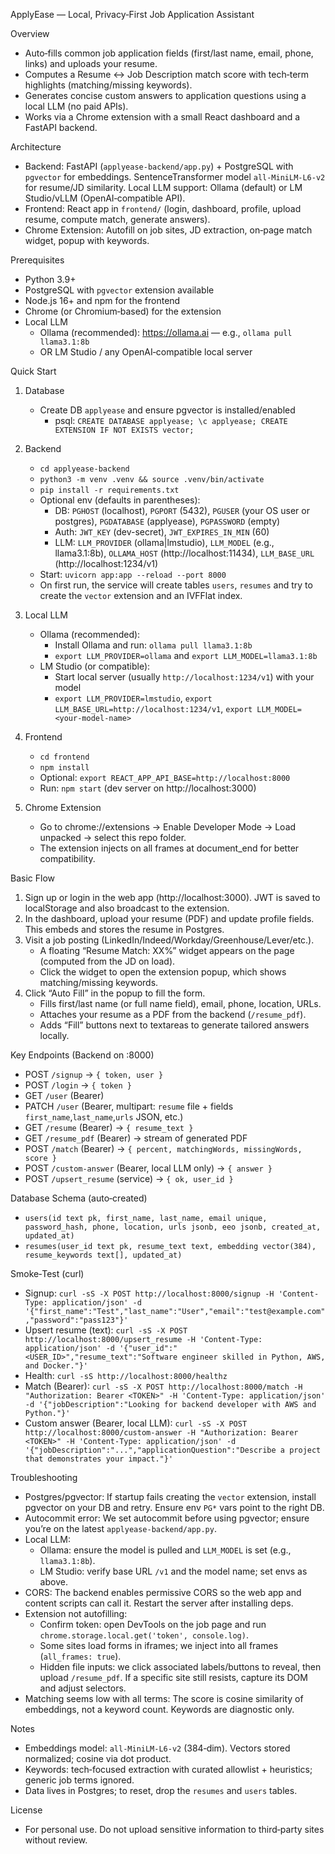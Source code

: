 ApplyEase — Local, Privacy‑First Job Application Assistant

Overview
- Auto‑fills common job application fields (first/last name, email, phone, links) and uploads your resume.
- Computes a Resume ↔ Job Description match score with tech‑term highlights (matching/missing keywords).
- Generates concise custom answers to application questions using a local LLM (no paid APIs).
- Works via a Chrome extension with a small React dashboard and a FastAPI backend.

Architecture
- Backend: FastAPI (`applyease-backend/app.py`) + PostgreSQL with `pgvector` for embeddings. SentenceTransformer model `all-MiniLM-L6-v2` for resume/JD similarity. Local LLM support: Ollama (default) or LM Studio/vLLM (OpenAI‑compatible API).
- Frontend: React app in `frontend/` (login, dashboard, profile, upload resume, compute match, generate answers).
- Chrome Extension: Autofill on job sites, JD extraction, on‑page match widget, popup with keywords.

Prerequisites
- Python 3.9+
- PostgreSQL with `pgvector` extension available
- Node.js 16+ and npm for the frontend
- Chrome (or Chromium‑based) for the extension
- Local LLM
  - Ollama (recommended): https://ollama.ai — e.g., `ollama pull llama3.1:8b`
  - OR LM Studio / any OpenAI‑compatible local server

Quick Start
1) Database
   - Create DB `applyease` and ensure pgvector is installed/enabled
     - psql: `CREATE DATABASE applyease; \c applyease; CREATE EXTENSION IF NOT EXISTS vector;`

2) Backend
   - `cd applyease-backend`
   - `python3 -m venv .venv && source .venv/bin/activate`
   - `pip install -r requirements.txt`
   - Optional env (defaults in parentheses):
     - DB: `PGHOST` (localhost), `PGPORT` (5432), `PGUSER` (your OS user or postgres), `PGDATABASE` (applyease), `PGPASSWORD` (empty)
     - Auth: `JWT_KEY` (dev-secret), `JWT_EXPIRES_IN_MIN` (60)
     - LLM: `LLM_PROVIDER` (ollama|lmstudio), `LLM_MODEL` (e.g., llama3.1:8b), `OLLAMA_HOST` (http://localhost:11434), `LLM_BASE_URL` (http://localhost:1234/v1)
   - Start: `uvicorn app:app --reload --port 8000`
   - On first run, the service will create tables `users`, `resumes` and try to create the `vector` extension and an IVFFlat index.

3) Local LLM
   - Ollama (recommended):
     - Install Ollama and run: `ollama pull llama3.1:8b`
     - `export LLM_PROVIDER=ollama` and `export LLM_MODEL=llama3.1:8b`
   - LM Studio (or compatible):
     - Start local server (usually `http://localhost:1234/v1`) with your model
     - `export LLM_PROVIDER=lmstudio`, `export LLM_BASE_URL=http://localhost:1234/v1`, `export LLM_MODEL=<your-model-name>`

4) Frontend
   - `cd frontend`
   - `npm install`
   - Optional: `export REACT_APP_API_BASE=http://localhost:8000`
   - Run: `npm start` (dev server on http://localhost:3000)

5) Chrome Extension
   - Go to chrome://extensions → Enable Developer Mode → Load unpacked → select this repo folder.
   - The extension injects on all frames at document_end for better compatibility.

Basic Flow
1) Sign up or login in the web app (http://localhost:3000). JWT is saved to localStorage and also broadcast to the extension.
2) In the dashboard, upload your resume (PDF) and update profile fields. This embeds and stores the resume in Postgres.
3) Visit a job posting (LinkedIn/Indeed/Workday/Greenhouse/Lever/etc.).
   - A floating “Resume Match: XX%” widget appears on the page (computed from the JD on load).
   - Click the widget to open the extension popup, which shows matching/missing keywords.
4) Click “Auto Fill” in the popup to fill the form.
   - Fills first/last name (or full name field), email, phone, location, URLs.
   - Attaches your resume as a PDF from the backend (`/resume_pdf`).
   - Adds “Fill” buttons next to textareas to generate tailored answers locally.

Key Endpoints (Backend on :8000)
- POST `/signup` → `{ token, user }`
- POST `/login` → `{ token }`
- GET `/user` (Bearer)
- PATCH `/user` (Bearer, multipart: `resume` file + fields `first_name`,`last_name`,`urls` JSON, etc.)
- GET `/resume` (Bearer) → `{ resume_text }`
- GET `/resume_pdf` (Bearer) → stream of generated PDF
- POST `/match` (Bearer) → `{ percent, matchingWords, missingWords, score }`
- POST `/custom-answer` (Bearer, local LLM only) → `{ answer }`
- POST `/upsert_resume` (service) → `{ ok, user_id }`

Database Schema (auto‑created)
- `users(id text pk, first_name, last_name, email unique, password_hash, phone, location, urls jsonb, eeo jsonb, created_at, updated_at)`
- `resumes(user_id text pk, resume_text text, embedding vector(384), resume_keywords text[], updated_at)`

Smoke‑Test (curl)
- Signup: `curl -sS -X POST http://localhost:8000/signup -H 'Content-Type: application/json' -d '{"first_name":"Test","last_name":"User","email":"test@example.com","password":"pass123"}'`
- Upsert resume (text): `curl -sS -X POST http://localhost:8000/upsert_resume -H 'Content-Type: application/json' -d '{"user_id":"<USER_ID>","resume_text":"Software engineer skilled in Python, AWS, and Docker."}'`
- Health: `curl -sS http://localhost:8000/healthz`
- Match (Bearer): `curl -sS -X POST http://localhost:8000/match -H "Authorization: Bearer <TOKEN>" -H 'Content-Type: application/json' -d '{"jobDescription":"Looking for backend developer with AWS and Python."}'`
- Custom answer (Bearer, local LLM): `curl -sS -X POST http://localhost:8000/custom-answer -H "Authorization: Bearer <TOKEN>" -H 'Content-Type: application/json' -d '{"jobDescription":"...","applicationQuestion":"Describe a project that demonstrates your impact."}'`

Troubleshooting
- Postgres/pgvector: If startup fails creating the `vector` extension, install pgvector on your DB and retry. Ensure env `PG*` vars point to the right DB.
- Autocommit error: We set autocommit before using pgvector; ensure you’re on the latest `applyease-backend/app.py`.
- Local LLM:
  - Ollama: ensure the model is pulled and `LLM_MODEL` is set (e.g., `llama3.1:8b`).
  - LM Studio: verify base URL `/v1` and the model name; set envs as above.
- CORS: The backend enables permissive CORS so the web app and content scripts can call it. Restart the server after installing deps.
- Extension not autofilling:
  - Confirm token: open DevTools on the job page and run `chrome.storage.local.get('token', console.log)`.
  - Some sites load forms in iframes; we inject into all frames (`all_frames: true`).
  - Hidden file inputs: we click associated labels/buttons to reveal, then upload `/resume_pdf`. If a specific site still resists, capture its DOM and adjust selectors.
- Matching seems low with all terms: The score is cosine similarity of embeddings, not a keyword count. Keywords are diagnostic only.

Notes
- Embeddings model: `all-MiniLM-L6-v2` (384‑dim). Vectors stored normalized; cosine via dot product.
- Keywords: tech‑focused extraction with curated allowlist + heuristics; generic job terms ignored.
- Data lives in Postgres; to reset, drop the `resumes` and `users` tables.

License
- For personal use. Do not upload sensitive information to third‑party sites without review.
